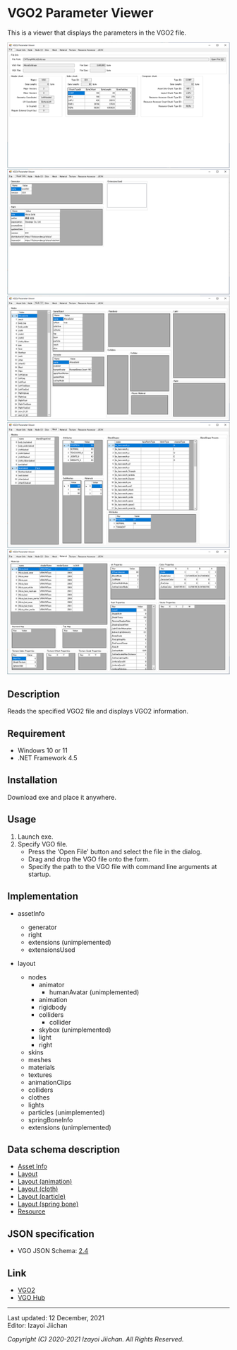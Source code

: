 # VGO2 Parameter Viewer

This is a viewer that displays the parameters in the VGO2 file.

![image1](https://github.com/izayoijiichan/vgo2.parameter.viewer/blob/main/images/screenshot_1.png)
![image2](https://github.com/izayoijiichan/vgo2.parameter.viewer/blob/main/images/screenshot_2.png)
![image3](https://github.com/izayoijiichan/vgo2.parameter.viewer/blob/main/images/screenshot_3.png)
![image4](https://github.com/izayoijiichan/vgo2.parameter.viewer/blob/main/images/screenshot_4.png)
![image5](https://github.com/izayoijiichan/vgo2.parameter.viewer/blob/main/images/screenshot_5.png)

## Description

Reads the specified VGO2 file and displays VGO2 information.

## Requirement

- Windows 10 or 11
- .NET Framework 4.5

## Installation

Download exe and place it anywhere.

## Usage

1. Launch exe.
2. Specify VGO file.
    - Press the 'Open File' button and select the file in the dialog.
    - Drag and drop the VGO file onto the form.
    - Specify the path to the VGO file with command line arguments at startup.

## Implementation

- assetInfo
  - generator
  - right
  - extensions (unimplemented)
  - extensionsUsed

- layout
  - nodes
    - animator
      - humanAvatar (unimplemented)
    - animation
    - rigidbody
    - colliders
      - collider
    - skybox (unimplemented)
    - light
    - right
  - skins
  - meshes
  - materials
  - textures
  - animationClips
  - colliders
  - clothes
  - lights
  - particles (unimplemented)
  - springBoneInfo
  - extensions (unimplemented)

## Data schema description

- [Asset Info](https://github.com/izayoijiichan/VGO2/blob/main/Documentation~/VGO/instructions/schema.assetInfo.json.md)
- [Layout](https://github.com/izayoijiichan/VGO2/blob/main/Documentation~/VGO/instructions/schema.layout.json.md)
- [Layout (animation)](https://github.com/izayoijiichan/VGO2/blob/main/Documentation~/VGO/instructions/schema.layout.animation.json.md)
- [Layout (cloth)](https://github.com/izayoijiichan/VGO2/blob/main/Documentation~/VGO/instructions/schema.layout.cloth.json.md)
- [Layout (particle)](https://github.com/izayoijiichan/VGO2/blob/main/Documentation~/VGO/instructions/schema.layout.particle.json.md)
- [Layout (spring bone)](https://github.com/izayoijiichan/VGO2/blob/main/Documentation~/VGO/instructions/schema.layout.springBoneInfo.json.md)
- [Resource](https://github.com/izayoijiichan/VGO2/blob/main/Documentation~/VGO/instructions/schema.resource.json.md)

## JSON specification

- VGO JSON Schema: [2.4](https://github.com/izayoijiichan/VGO2/tree/main/Documentation~/VGO/specification/2.4/schema)

## Link
- [VGO2](https://github.com/izayoijiichan/VGO2)
- [VGO Hub](https://vgohub.azurewebsites.net)

___
Last updated: 12 December, 2021  
Editor: Izayoi Jiichan

*Copyright (C) 2020-2021 Izayoi Jiichan. All Rights Reserved.*
